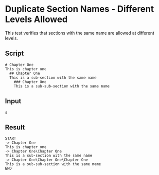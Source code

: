 # Duplicate Section Names - Different Levels Allowed

This test verifies that sections with the same name are allowed at different levels.

## Script
```cuentitos
# Chapter One
This is chapter one
  ## Chapter One
  This is a sub-section with the same name
    ### Chapter One
    This is a sub-sub-section with the same name
```

## Input
```input
s
```

## Result
```result
START
-> Chapter One
This is chapter one
-> Chapter One\Chapter One
This is a sub-section with the same name
-> Chapter One\Chapter One\Chapter One
This is a sub-sub-section with the same name
END
```
